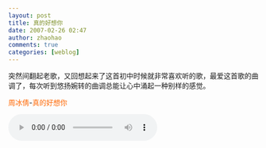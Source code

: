 ```yaml
---
layout: post
title: 真的好想你
date: 2007-02-26 02:47
author: zhaohao
comments: true
categories: [weblog]
---
```

突然间翻起老歌，又回想起来了这首初中时候就非常喜欢听的歌，最爱这首歌的曲调了，每次听到悠扬婉转的曲调总能让心中涌起一种别样的感觉。

<span style="color: #ff6600;">周冰倩</span>-<span style="color: #ff6600;">真的好想你</span>

<p><audio controls="controls"><source src="/Resource/Truelymissyou.mp3" type="audio/mp3">HTML5 audio not supported!</audio></p>
